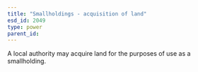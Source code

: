 ```yaml
---
title: "Smallholdings - acquisition of land"
esd_id: 2049
type: power
parent_id:  
---
```


A local authority may acquire land for the purposes of use as a smallholding.

